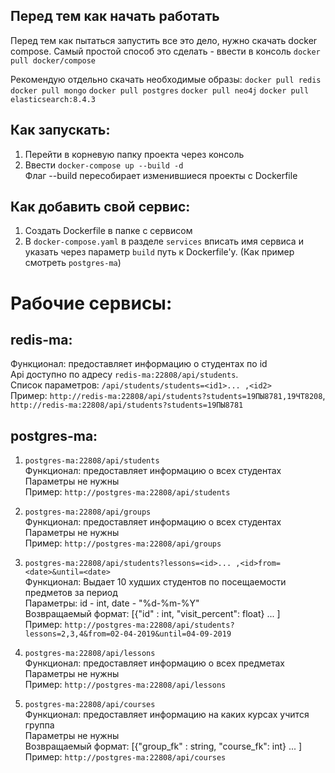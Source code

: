 ## Перед тем как начать работать

Перед тем как пытаться запустить все это дело, нужно скачать docker compose. Самый простой способ это сделать - ввести в консоль `docker pull docker/compose`

Рекомендую отдельно скачать необходимые образы:
  `docker pull redis`
  `docker pull mongo`
  `docker pull postgres`
  `docker pull neo4j`
  `docker pull elasticsearch:8.4.3`

## Как запускать:
1. Перейти в корневую папку проекта через консоль
2. Ввести `docker-compose up --build -d`  
Флаг --build пересобирает изменившиеся проекты с Dockerfile

## Как добавить свой сервис:
1. Создать Dockerfile в папке с сервисом
2. В `docker-compose.yaml` в разделе `services` вписать имя сервиса и указать через параметр `build` путь к Dockerfile'у. (Как пример смотреть `postgres-ma`)

# Рабочие сервисы:
## redis-ma:
Функционал: предоставляет информацию о студентах по id  
Api доступно по адресу `redis-ma:22808/api/students`.  
Список параметров: `/api/students/students=<id1>... ,<id2>`  
Пример: `http://redis-ma:22808/api/students?students=19ПЫ8781,19ЧТ8208`, `http://redis-ma:22808/api/students?students=19ПЫ8781`

## postgres-ma:
1. `postgres-ma:22808/api/students`  
Функционал: предоставляет информацию о всех студентах
Параметры не нужны  
Пример: `http://postgres-ma:22808/api/students`

2. `postgres-ma:22808/api/groups`  
Функционал: предоставляет информацию о всех студентах  
Параметры не нужны  
Пример: `http://postgres-ma:22808/api/groups`  

3. `postgres-ma:22808/api/students?lessons=<id>... ,<id>from=<date>&until=<date>`  
Функционал: Выдает 10 худших студентов по посещаемости предметов за период  
Параметры: id - int, date - "%d-%m-%Y"  
Возвращаемый формат: [{"id" : int, "visit_percent": float} ... ]  
Пример: `http://postgres-ma:22808/api/students?lessons=2,3,4&from=02-04-2019&until=04-09-2019`  

4. `postgres-ma:22808/api/lessons`  
Функционал: предоставляет информацию о всех предметах  
Параметры не нужны  
Пример: `http://postgres-ma:22808/api/lessons`  

5. `postgres-ma:22808/api/courses`  
Функционал: предоставляет информацию на каких курсах учится группа  
Параметры не нужны  
Возвращаемый формат: [{"group_fk" : string, "course_fk": int} ... ]  
Пример: `http://postgres-ma:22808/api/courses`  
